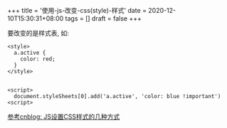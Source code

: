 +++
title = '使用-js-改变-css(style)-样式'
date = 2020-12-10T15:30:31+08:00
tags = []
draft = false
+++

要改变的是样式表, 如: 

```
<style>
  a.active {
    color: red;
  }
</style>


<script>
  document.styleSheets[0].add('a.active', 'color: blue !important')
<script>
````

[参考cnblog: JS设置CSS样式的几种方式](https://www.cnblogs.com/LiuWeiLong/p/6058059.html)


